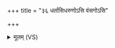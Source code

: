 +++
title = "३६ धर्तासिधरुणोऽसि वंसगोऽसि"

+++
<details><summary>मूलम् (VS)</summary>

ध॒र्तासि॑ध॒रुणो॑ऽसि॒ वंस॑गोऽसि ॥
</details>